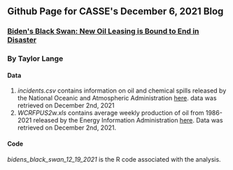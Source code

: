 ## Github Page for CASSE's December 6, 2021 Blog
### [Biden's Black Swan: New Oil Leasing is Bound to End in Disaster](https://steadystate.org/bidens-black-swan-new-oil-leasing-is-bound-to-end-in-disaster/)
### By Taylor Lange

#### Data
1. _incidents.csv_ contains information on oil and chemical spills released by the National Oceanic and Atmospheric Administration [here](https://incidentnews.noaa.gov/raw/index). data was retrieved on December 2nd, 2021
2. _WCRFPUS2w.xls_ contains average weekly production of oil from 1986-2021 released by the Energy Information Administration [here](https://www.eia.gov/dnav/pet/hist/LeafHandler.ashx?n=PET&s=WCRFPUS2&f=W). Data was retrieved on December 2nd, 2021.

#### Code

_bidens_black_swan_12_19_2021_ is the R code associated with the analysis.


